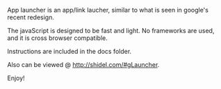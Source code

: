 App launcher is an app/link laucher, similar to what is seen in google's recent redesign.  

The javaScript is designed to be fast and light.  No frameworks are used, and it is cross browser compatible.  

Instructions are included in the docs folder.  

Also can be viewed @ http://shidel.com/#gLauncher.

Enjoy!




